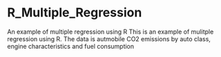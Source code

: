 # R_Multiple_Regression
An example of multiple regression using R
This is an example of mulitple regression using R. The data is autmobile CO2 emissions by auto class, engine characteristics and fuel consumption
